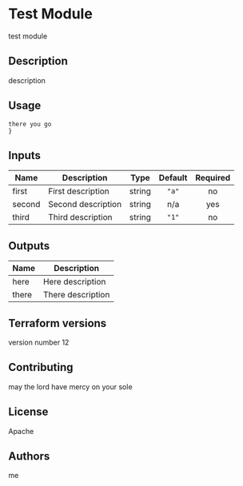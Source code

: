 # Test Module

test module

## Description

description

## Usage

```hcl
there you go
}
```

## Inputs

| Name | Description | Type | Default | Required |
|------|-------------|:----:|:-----:|:-----:|
| first | First description | string | `"a"` | no |
| second | Second description | string | n/a | yes |
| third | Third description | string | `"1"` | no |

## Outputs

| Name | Description |
|------|-------------|
| here | Here description |
| there | There description |

## Terraform versions

version number 12

## Contributing

may the lord have mercy on your sole

## License

Apache

## Authors

me

